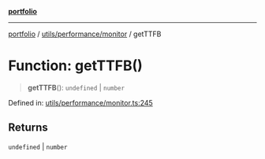 [**portfolio**](../../../../README.md)

***

[portfolio](../../../../modules.md) / [utils/performance/monitor](../README.md) / getTTFB

# Function: getTTFB()

> **getTTFB**(): `undefined` \| `number`

Defined in: [utils/performance/monitor.ts:245](https://github.com/tnorlund/Portfolio/blob/fe371e8196bc1d1adbed7b6b6bbbbb9b482517e3/portfolio/utils/performance/monitor.ts#L245)

## Returns

`undefined` \| `number`
